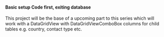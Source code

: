 ﻿#### Basic setup Code first, exiting database

This project will be the base of a upcoming part to this series which will work with a DataGridView with DataGridViewComboBox columns for child tables e.g. country, contact type etc.